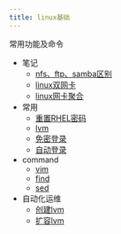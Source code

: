 ```yaml
---
title: linux基础
---
```

常用功能及命令
- 笔记
    - [nfs、ftp、samba区别](./note/1.nfs、ftp和samba区别.md)
    - [linux双网卡](./note/2.linux双网卡.md)
    - [linux网卡聚合](./note/3.网卡聚合.md)
- 常用
    - [重置RHEL密码](./常用/1.重置RHEL密码.md)
    - [lvm](./常用/2.LVM.md)
    - [免密登录](./常用/3.免密登录.md)
    - [自动登录](./常用/4.开机自动登录.md)
- command
    - [vim](./command/1.vim.md)
    - [find](./command/2.find.md)
    - [sed](./command/3.sed.md)
- 自动化运维
    - [创建lvm](./自动化运维/1.创建lvm.md)
    - [扩容lvm](./自动化运维/1.扩容lvm.md)
  
